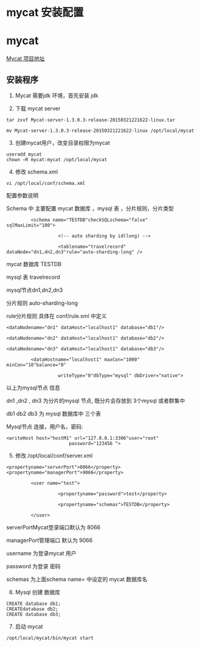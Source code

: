# mycat 安装配置



# mycat 


[Mycat 项目地址][1]

## 安装程序

1. Mycat 需要jdk 环境，首先安装 jdk


2. 下载 mycat server

```
tar zxvf Mycat-server-1.3.0.3-release-20150321221622-linux.tar

mv Mycat-server-1.3.0.3-release-20150321221622-linux /opt/local/mycat
```

3. 创建mycat用户，改变目录权限为mycat


```
useradd mycat
chown –R mycat:mycat /opt/local/mycat
```

4. 修改 schema.xml

```
vi /opt/local/conf/schema.xml
```
 

配置参数说明

Schema 中 主要配置 mycat 数据库 ，mysql 表 ，分片规则，分片类型
```
         <schema name="TESTDB"checkSQLschema="false" sqlMaxLimit="100">

                   <!-- auto sharding by id(long) -->

                   <tablename="travelrecord" dataNode="dn1,dn2,dn3"rule="auto-sharding-long" />
```
 

mycat 数据库 TESTDB

mysql 表 travelrecord

mysql节点dn1,dn2,dn3 

分片规则  auto-sharding-long

rule分片规则 具体在 conf/rule.xml 中定义

 
```
<dataNodename="dn1" dataHost="localhost1" database="db1"/>

<dataNodename="dn2" dataHost="localhost1" database="db2"/>

<dataNodename="dn3" dataHost="localhost1" database="db3"/>

         <dataHostname="localhost1" maxCon="1000" minCon="10"balance="0"

                   writeType="0"dbType="mysql" dbDriver="native">
```
 
以上为mysql节点 信息 

dn1 ,dn2 , dn3 为分片的mysql 节点, 既分片会存放到 3个mysql 或者群集中

db1   db2   db3 为 mysql 数据库中 三个表

 
Mysql节点 连接，用户名，密码:

```
<writeHost host="hostM1" url="127.0.0.1:3306"user="root"
                       password="123456 ">

``` 


5. 修改  /opt/local/conf/server.xml

```
<propertyname="serverPort">8066</property> <propertyname="managerPort">9066</property>

         <user name="test">

                   <propertyname="password">test</property>

                   <propertyname="schemas">TESTDB</property>

         </user>
```

serverPortMycat登录端口默认为 8066    

managerPort管理端口 默认为 9066

username 为登录mycat 用户

password 为登录 密码

schemas 为上面schema name= 中设定的 mycat 数据库名

 



6. Mysql 创建 数据库

```
CREATE database db1;
CREATEdatabase db2;
CREATE database db3;
```
 

 
7. 启动 mycat

```
/opt/local/mycat/bin/mycat start
```
 


  [1]: https://github.com/MyCATApache/Mycat-download

